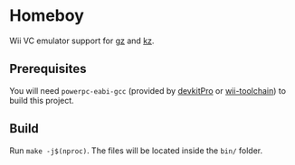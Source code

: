# Homeboy

Wii VC emulator support for [gz](https://github.com/glankk/gz) and [kz](https://github.com/krimtonz/kz).

## Prerequisites

You will need ``powerpc-eabi-gcc`` (provided by [devkitPro](https://devkitpro.org/wiki/devkitPro_pacman) or [wii-toolchain](https://github.com/krimtonz/wii-toolchain)) to build this project.

## Build

Run ``make -j$(nproc)``. The files will be located inside the ``bin/`` folder.

